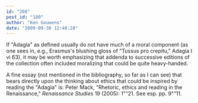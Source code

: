 ```yaml
---
id: "266"
post_id: "180"
author: "Ken Gouwens"
date: "2009-09-30 12:40:28"
---
```

If "Adagia" as defined usually do not have much of a moral component (as one sees in, e.g., Erasmus's blushing gloss of "Tussus pro crepitu," Adagia I vi 63), it may be worth emphasizing that addenda to successive editions of the collection often included moralizing that could be quite heavy-handed.

A fine essay (not mentioned in the bibliography, so far as I can see) that bears directly upon the thinking about ethics that could be inspired by reading the "Adagia" is: Peter Mack, "Rhetoric, ethics and reading in the Renaissance," _Renaissance Studies_ 19 (2005): 1"“21. See esp. pp. 9"“11.
